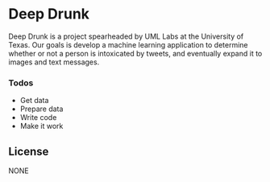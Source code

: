 # Deep Drunk

Deep Drunk is a project spearheaded by UML Labs at the University of Texas. Our goals is develop a machine learning application to determine whether or not a person is intoxicated by tweets, and eventually expand it to images and text messages.

### Todos

 - Get data
 - Prepare data
 - Write code
 - Make it work

License
----

NONE


